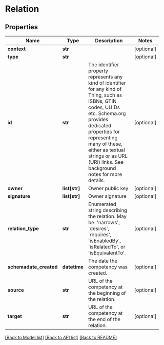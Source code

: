 # Relation

## Properties
Name | Type | Description | Notes
------------ | ------------- | ------------- | -------------
**context** | **str** |  | [optional] 
**type** | **str** |  | [optional] 
**id** | **str** | The identifier property represents any kind of identifier for any kind of Thing, such as ISBNs, GTIN codes, UUIDs etc. Schema.org provides dedicated properties for representing many of these, either as textual strings or as URL (URI) links. See background notes for more details. | [optional] 
**owner** | **list[str]** | Owner public key | [optional] 
**signature** | **list[str]** | Owner signature | [optional] 
**relation_type** | **str** | Enumerated string describing the relation. May be: &#39;narrows&#39;, &#39;desires&#39;, &#39;requires&#39;, &#39;isEnabledBy&#39;, &#39;isRelatedTo&#39;, or &#39;isEquivalentTo&#39;. | [optional] 
**schemadate_created** | **datetime** | The date the competency was created. | [optional] 
**source** | **str** | URL of the competency at the beginning of the relation. | [optional] 
**target** | **str** | URL of the competency at the end of the relation. | [optional] 

[[Back to Model list]](../README.md#documentation-for-models) [[Back to API list]](../README.md#documentation-for-api-endpoints) [[Back to README]](../README.md)



